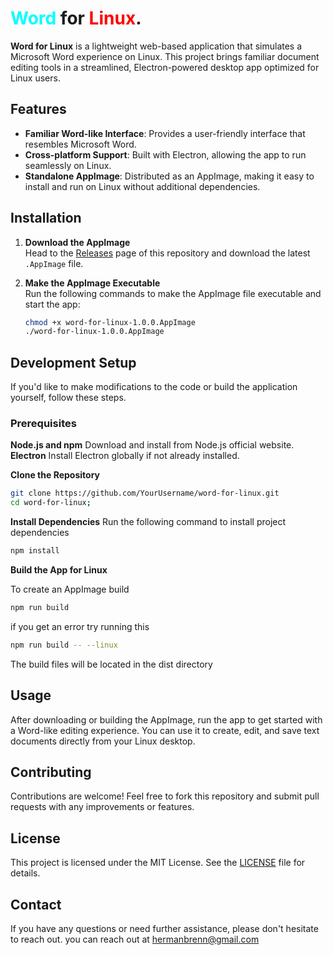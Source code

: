 # <span style="color:cyan">Word</span> for  <span style="color:red">Linux</span>.

**Word for Linux** is a lightweight web-based application that simulates a Microsoft Word experience on Linux. This project brings familiar document editing tools in a streamlined, Electron-powered desktop app optimized for Linux users.

## Features

- **Familiar Word-like Interface**: Provides a user-friendly interface that resembles Microsoft Word.
- **Cross-platform Support**: Built with Electron, allowing the app to run seamlessly on Linux.
- **Standalone AppImage**: Distributed as an AppImage, making it easy to install and run on Linux without additional dependencies.

## Installation

1. **Download the AppImage**  
   Head to the [Releases](https://github.com/Hermandev07/word-for-linux/releases) page of this repository and download the latest `.AppImage` file.

2. **Make the AppImage Executable**  
   Run the following commands to make the AppImage file executable and start the app:

   ```bash
   chmod +x word-for-linux-1.0.0.AppImage
   ./word-for-linux-1.0.0.AppImage
   ```

## Development Setup

If you'd like to make modifications to the code or build the application yourself, follow these steps.

### Prerequisites

**Node.js and npm** Download and install from Node.js official website.
**Electron** Install Electron globally if not already installed.

**Clone the Repository**

```bash
git clone https://github.com/YourUsername/word-for-linux.git
cd word-for-linux;
```

**Install Dependencies**
Run the following command to install project dependencies
```bash 
npm install
```
**Build the App for Linux**

To create an AppImage build
```bash
npm run build
```
if you get an error try running this
```bash
npm run build -- --linux
```
The build files will be located in the dist directory

## Usage

After downloading or building the AppImage, run the app to get started with a Word-like editing experience. You can use it to create, edit, and save text documents directly from your Linux desktop.

## Contributing

Contributions are welcome! Feel free to fork this repository and submit pull requests with any improvements or features.

## License

This project is licensed under the MIT License. See the [LICENSE](/LICENSE.md) file for details.

## Contact
If you have any questions or need further assistance, please don't hesitate to reach out. you can reach out at hermanbrenn@gmail.com

